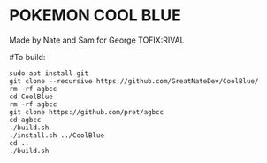 # POKEMON COOL BLUE
Made by Nate and Sam for George
TOFIX:RIVAL



#To build:
```
sudo apt install git
git clone --recursive https://github.com/GreatNateDev/CoolBlue/ 
rm -rf agbcc
cd CoolBlue
rm -rf agbcc
git clone https://github.com/pret/agbcc
cd agbcc
./build.sh
./install.sh ../CoolBlue
cd ..
./build.sh
```
